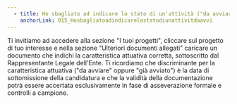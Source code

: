 ```yaml
---
  - title: Ho sbagliato ad indicare lo stato di un'attività ("da avviare" anziché "già avviato" o viceversa). Come posso correggerlo?
    anchorLink: 015_Hosbagliatoadindicarelostatodiunattivitdaavvi
---
```


Ti invitiamo ad accedere alla sezione "I tuoi progetti", cliccare sul progetto di tuo interesse e nella sezione “Ulteriori documenti allegati” caricare un documento che indichi la caratteristica attuativa corretta, sottoscritto dal Rappresentante Legale dell'Ente. Ti ricordiamo che discriminante per la caratteristica attuativa ("da avviare" oppure "già avviato") è la data di sottomissione della candidatura e che la validità della documentazione potrà essere accertata esclusivamente in fase di asseverazione formale e controlli a campione.